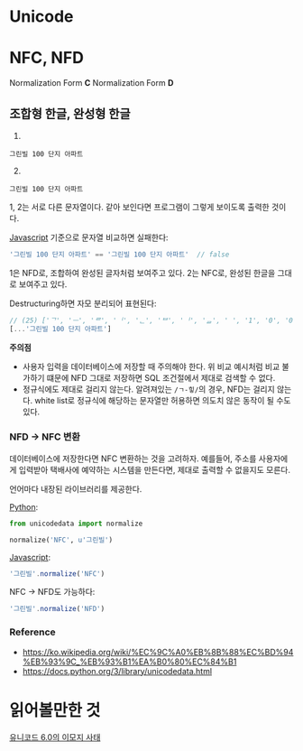 # Unicode

# NFC, NFD

Normalization Form **C**
Normalization Form **D**

## 조합형 한글, 완성형 한글

1.
```text
그린빌 100 단지 아파트
```

2.
```text
그린빌 100 단지 아파트
```

1, 2는 서로 다른 문자열이다. 같아 보인다면 프로그램이 그렇게 보이도록 출력한 것이다.

[Javascript](./javascript.md) 기준으로 문자열 비교하면 실패한다:

```javascript
'그린빌 100 단지 아파트' == '그린빌 100 단지 아파트'  // false
```

1은 NFD로, 조합하여 완성된 글자처럼 보여주고 있다. 2는 NFC로, 완성된 한글을 그대로 보여주고 있다.

Destructuring하면 자모 분리되어 표현된다:
```javascript
// (25) ['ᄀ', 'ᅳ', 'ᄅ', 'ᅵ', 'ᆫ', 'ᄇ', 'ᅵ', 'ᆯ', ' ', '1', '0', '0', ' ', 'ᄃ', 'ᅡ', 'ᆫ', 'ᄌ', 'ᅵ', ' ', 'ᄋ', 'ᅡ', 'ᄑ', 'ᅡ', 'ᄐ', 'ᅳ']
[...'그린빌 100 단지 아파트']
```

**주의점**
* 사용자 입력을 데이터베이스에 저장할 때 주의해야 한다. 위 비교 예시처럼 비교 불가하기 떄문에 NFD 그대로 저장하면 SQL 조건절에서 제대로 검색할 수 없다.
* 정규식에도 제대로 걸리지 않는다. 알려져있는 `/ㄱ-힣/`의 경우, NFD는 걸리지 않는다. white list로 정규식에 해당하는 문자열만 허용하면 의도치 않은 동작이 될 수도 있다.

### NFD -> NFC 변환

데이터베이스에 저장한다면 NFC 변환하는 것을 고려하자.
예를들어, 주소를 사용자에게 입력받아 택배사에 예약하는 시스템을 만든다면, 제대로 출력할 수 없을지도 모른다.

언어마다 내장된 라이브러리를 제공한다.

[Python](./python.md):
```python
from unicodedata import normalize

normalize('NFC', u'그린빌')
```

[Javascript](./javascript.md):
```javascript
'그린빌'.normalize('NFC')
```

NFC -> NFD도 가능하다:
```javascript
'그린빌'.normalize('NFD')
```

### Reference

* https://ko.wikipedia.org/wiki/%EC%9C%A0%EB%8B%88%EC%BD%94%EB%93%9C_%EB%93%B1%EA%B0%80%EC%84%B1
* https://docs.python.org/3/library/unicodedata.html

# 읽어볼만한 것


[유니코드 6.0의 이모지 사태](https://j.mearie.org/post/2334141016/emoji-on-unicode-6-0)
